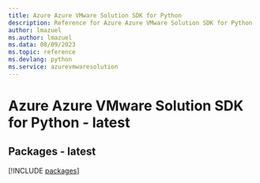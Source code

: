 ```yaml
---
title: Azure Azure VMware Solution SDK for Python
description: Reference for Azure Azure VMware Solution SDK for Python
author: lmazuel
ms.author: lmazuel
ms.data: 08/09/2023
ms.topic: reference
ms.devlang: python
ms.service: azurevmwaresolution
---
```

# Azure Azure VMware Solution SDK for Python - latest
## Packages - latest
[!INCLUDE [packages](azure-vmware-solution-index.md)]